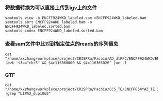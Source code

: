 ### 将数据转换为可以直接上传到igv上的文件
```shell
samtools view -b ENCFF924WKD_labeled.sam >ENCFF924WKD_labeled.bam
samtools sort ENCFF924WKD_labeled.bam -o ENCFF924WKD_labeled.sorted.bam
samtools index ENCFF924WKD_labeled.sorted.bam
```

### 查看sam文件中比对到指定位点的reads的序列信息
```shell
cat "/home/xxzhang/workplace/project/CRISPRa/Pacbio/AD_dlPFC/ENCFF924WKD/ENCFF924WKD_labeled.sam" |awk '$3=="chr3" && $4>116360000 && $4<116366026' |wc -l
```

### GTF
```shell
cat "/home/xxzhang/workplace/project/CRISPRa/Pacbio/CCS_TE/ENCFF854YAZ_TE.3_talon.gtf" |grep "L1PA2_dup1060"
```
